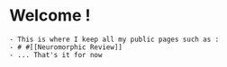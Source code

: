 # Welcome !
	- This is where I keep all my public pages such as :
	- # #[[Neuromorphic Review]]
	- ... That's it for now